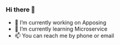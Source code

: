 ### Hi there 👋

- 🔭 I’m currently working on Apposing
- 🌱 I’m currently learning Microservice
- 📫 You can reach me by phone or email
